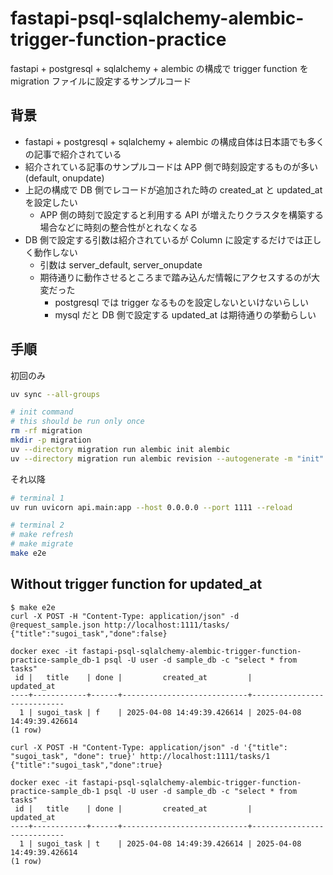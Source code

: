 # fastapi-psql-sqlalchemy-alembic-trigger-function-practice

fastapi + postgresql + sqlalchemy + alembic の構成で trigger function を migration ファイルに設定するサンプルコード

## 背景

- fastapi + postgresql + sqlalchemy + alembic の構成自体は日本語でも多くの記事で紹介されている
- 紹介されている記事のサンプルコードは APP 側で時刻設定するものが多い (default, onupdate)
- 上記の構成で DB 側でレコードが追加された時の created_at と updated_at を設定したい
    - APP 側の時刻で設定すると利用する API が増えたりクラスタを構築する場合などに時刻の整合性がとれなくなる
- DB 側で設定する引数は紹介されているが Column に設定するだけでは正しく動作しない
    - 引数は server_default, server_onupdate
    - 期待通りに動作させるところまで踏み込んだ情報にアクセスするのが大変だった
        - postgresql では trigger なるものを設定しないといけないらしい
        - mysql だと DB 側で設定する updated_at は期待通りの挙動らしい


## 手順

初回のみ

```sh
uv sync --all-groups

# init command 
# this should be run only once
rm -rf migration
mkdir -p migration
uv --directory migration run alembic init alembic
uv --directory migration run alembic revision --autogenerate -m "init"
```

それ以降

```sh
# terminal 1
uv run uvicorn api.main:app --host 0.0.0.0 --port 1111 --reload

# terminal 2
# make refresh
# make migrate
make e2e
```

## Without trigger function for updated_at
```
$ make e2e
curl -X POST -H "Content-Type: application/json" -d @request_sample.json http://localhost:1111/tasks/
{"title":"sugoi_task","done":false}

docker exec -it fastapi-psql-sqlalchemy-alembic-trigger-function-practice-sample_db-1 psql -U user -d sample_db -c "select * from tasks"
 id |   title    | done |         created_at         |         updated_at         
----+------------+------+----------------------------+----------------------------
  1 | sugoi_task | f    | 2025-04-08 14:49:39.426614 | 2025-04-08 14:49:39.426614
(1 row)

curl -X POST -H "Content-Type: application/json" -d '{"title": "sugoi_task", "done": true}' http://localhost:1111/tasks/1
{"title":"sugoi_task","done":true}

docker exec -it fastapi-psql-sqlalchemy-alembic-trigger-function-practice-sample_db-1 psql -U user -d sample_db -c "select * from tasks"
 id |   title    | done |         created_at         |         updated_at         
----+------------+------+----------------------------+----------------------------
  1 | sugoi_task | t    | 2025-04-08 14:49:39.426614 | 2025-04-08 14:49:39.426614
(1 row)
```
